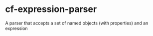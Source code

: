 # cf-expression-parser
A parser that accepts a set of named objects (with properties) and an expression
